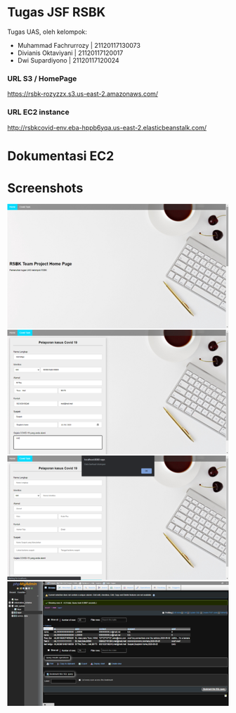 # Tugas JSF RSBK

Tugas UAS, oleh kelompok:
- Muhammad Fachrurrozy | 21120117130073
- Divianis Oktaviyani | 21120117120017
- Dwi Supardiyono | 21120117120024

### URL S3 / HomePage
https://rsbk-rozyzzx.s3.us-east-2.amazonaws.com/

### URL EC2 instance
http://rsbkcovid-env.eba-hppb6yqa.us-east-2.elasticbeanstalk.com/

# Dokumentasi EC2

# Screenshots

![Home Page](.doc/home.png "Home Page")
![Q Page](.doc/q.png "Q Page")
![Success Page](.doc/q-success.png "Success Page")
![DB Page](.doc/db.png "DB Page")
